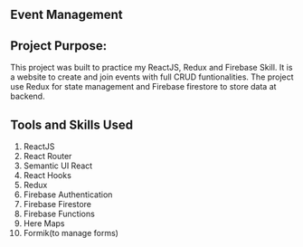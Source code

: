 Event Management
---

## Project Purpose:

This project was built to practice my ReactJS, Redux and Firebase Skill. It is a website to create and join events with full CRUD funtionalities. The project use Redux for state management and Firebase firestore to store data at backend.

## Tools and Skills Used
1. ReactJS
2. React Router
3. Semantic UI React
4. React Hooks
5. Redux
6. Firebase Authentication
7. Firebase Firestore
8. Firebase Functions
9. Here Maps
10. Formik(to manage forms)

